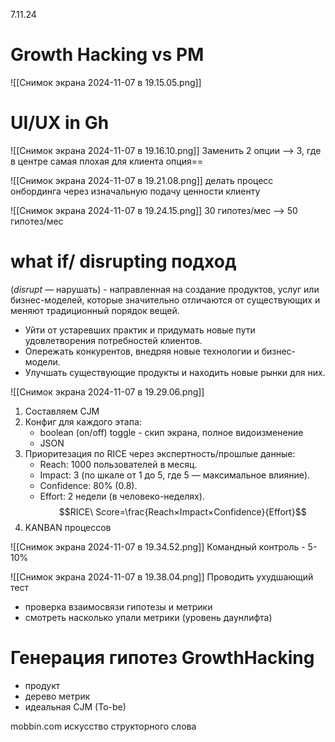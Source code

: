7.11.24

# Growth Hacking vs PM
![[Снимок экрана 2024-11-07 в 19.15.05.png]]
# UI/UX in Gh
![[Снимок экрана 2024-11-07 в 19.16.10.png]]
Заменить 2 опции —> 3, где в центре самая плохая для клиента опция==

![[Снимок экрана 2024-11-07 в 19.21.08.png]]
делать процесс онбординга через изначальную подачу ценности клиенту

![[Снимок экрана 2024-11-07 в 19.24.15.png]]
30 гипотез/мес —> 50 гипотез/мес

# what if/ disrupting подход
(_disrupt_ — нарушать) - направленная на создание продуктов, услуг или бизнес-моделей, которые значительно отличаются от существующих и меняют традиционный порядок вещей.
- Уйти от устаревших практик и придумать новые пути удовлетворения потребностей клиентов.
- Опережать конкурентов, внедряя новые технологии и бизнес-модели.
- Улучшать существующие продукты и находить новые рынки для них.

![[Снимок экрана 2024-11-07 в 19.29.06.png]]
1. Составляем CJM
2. Конфиг для каждого этапа:
	- boolean (on/off) toggle - скип экрана, полное видоизменение
	- JSON
3. Приоритезация по RICE через экспертность/прошлые данные:
	- Reach: 1000 пользователей в месяц.
	- Impact: 3 (по шкале от 1 до 5, где 5 — максимальное влияние).
	- Confidence: 80% (0.8).
	- Effort: 2 недели (в человеко-неделях).
	$$RICE\ Score=\frac{Reach×Impact×Confidence}{Effort}$$
1. KANBAN процессов

![[Снимок экрана 2024-11-07 в 19.34.52.png]]
Командный контроль - 5-10%

![[Снимок экрана 2024-11-07 в 19.38.04.png]]
Проводить ухудшающий тест
- проверка взаимосвязи гипотезы и метрики
- смотреть насколько упали метрики (уровень даунлифта)

# Генерация гипотез GrowthHacking
- продукт
- дерево метрик
- идеальная CJM (To-be)

mobbin.com
искусство структорного слова


